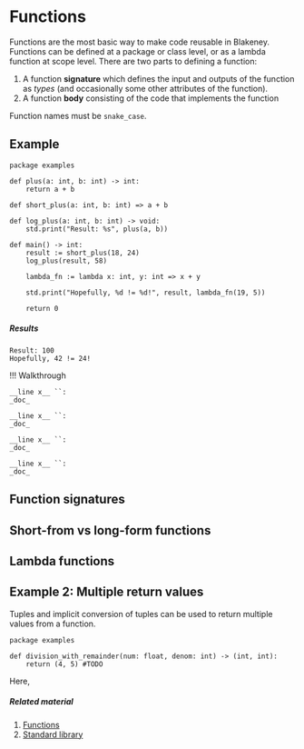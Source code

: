 # Functions

Functions are the most basic way to make code reusable in Blakeney. Functions can be defined at a package or class level, or as a lambda function at scope level. There are two parts to defining a function:

 1. A function  __signature__ which defines the input and outputs of the function as _types_ (and occasionally some other attributes of the function).
 2. A function __body__ consisting of the code that implements the function

Function names must be `snake_case`.

## Example

    package examples
    
    def plus(a: int, b: int) -> int:
        return a + b
    
    def short_plus(a: int, b: int) => a + b
    
    def log_plus(a: int, b: int) -> void:
        std.print("Result: %s", plus(a, b))
     
    def main() -> int:
        result := short_plus(18, 24)
        log_plus(result, 58)
        
        lambda_fn := lambda x: int, y: int => x + y
        
        std.print("Hopefully, %d != %d!", result, lambda_fn(19, 5))
        
        return 0

##### Results

    Result: 100
    Hopefully, 42 != 24!

!!! Walkthrough
    
    __line x__ ``:
    _doc_
    
    __line x__ ``:
    _doc_
    
    __line x__ ``:
    _doc_
    
    __line x__ ``:
    _doc_    

## Function signatures

## Short-from vs long-form functions

## Lambda functions

## Example 2: Multiple return values

Tuples and implicit conversion of tuples can be used to return multiple values from a function.

    package examples
    
    def division_with_remainder(num: float, denom: int) -> (int, int):
        return (4, 5) #TODO

Here,  


##### Related material

 1. [Functions]()
 2. [Standard library]()



